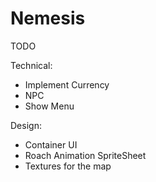 Nemesis
=======

TODO

Technical:

- Implement Currency
- NPC
- Show Menu

Design:

- Container UI
- Roach Animation SpriteSheet
- Textures for the map


